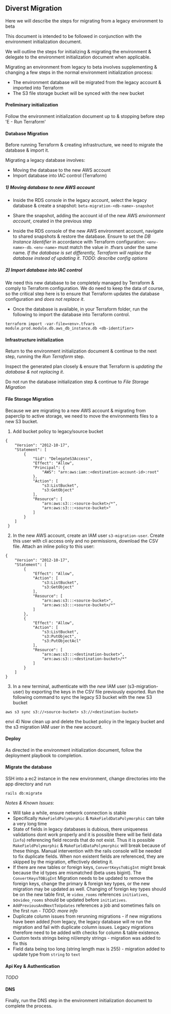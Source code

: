 ## Diverst Migration

Here we will describe the steps for migrating from a legacy environment to beta

This document is intended to be followed in conjunction with the environment initialization document.

We will outline the steps for initializing & migrating the environment & delegate to the environment initialization document when applicable.

Migrating an environment from legacy to beta involves supplementing & changing a few steps in the normal environment initialization process:

- The environment database will be migrated from the legacy account & imported into Terraform
- The S3 file storage bucket will be synced with the new bucket

#### Preliminary initialization

Follow the environment initialization document up to & stopping before step 'E - Run Terraform'

#### Database Migration

Before running Terraform & creating infrastructure, we need to migrate the database & import it.

Migrating a legacy database involves:

 - Moving the database to the new AWS account
 - Import database into IAC control (Terraform)

##### 1) Moving database to new AWS account

- Inside the RDS console in the legacy account, select the legacy database & create a snapshot: `beta-migration-<db-name>-snapshot`

- Share the snapshot, adding the account id of the new AWS _environment account_, created in the previous step

- Inside the RDS console of the new AWS environment account, navigate to shared snapshots & restore the database. Ensure to set the _DB Instance Identifier_ in accordance with Terraform configuration: `<env-name>-db`. `<env-name>` must match the value in <env>.tfvars under the same name. *If the database is set differently, Terraform will _replace_ the database instead of updating it*. *TODO: describe config options*

##### 2) Import database into IAC control

We need this new database to be completely managed by Terraform & comply to Terraform configuration. We do need to keep the data of course, so the critical step here is to ensure that Terraform updates the database configuration and *does not replace it*.

- Once the database is available, in your Terraform folder, run the following to import the database into Terraform control. 

`terraform import -var-file=<env>.tfvars module.prod.module.db.aws_db_instance.db <db-identifier>`

#### Infrastructure initialization

Return to the environment initialization document & continue to the next step, running the _Run Terraform_ step.

Inspect the generated plan closely & ensure that Terraform is *updating the database & not replacing it*. 

Do not run the database initialization step & continue to _File Storage Migration_

#### File Storage Migration

Because we are migrating to a new AWS account & migrating from paperclip to active storage, we need to move the environments files to a new S3 bucket.

1) Add bucket policy to legacy/source bucket

```
{
    "Version": "2012-10-17",
    "Statement": [
        {
            "Sid": "DelegateS3Access",
            "Effect": "Allow",
            "Principal": {
                "AWS": "arn:aws:iam::<destination-account-id>:root"
            },
            "Action": [
                "s3:ListBucket",
                "s3:GetObject"
            ],
            "Resource": [
                "arn:aws:s3:::<source-bucket>/*",
                "arn:aws:s3:::<source-bucket>"
            ]
        }
    ]
 }
```

2) In the new AWS account, create an IAM user `s3-migration-user`. Create this user with cli access only and no permissions, download the CSV file. Attach an inline policy to this user: 

````
{
    "Version": "2012-10-17",
    "Statement": [
        {
            "Effect": "Allow",
            "Action": [
                "s3:ListBucket",
                "s3:GetObject"
            ],
            "Resource": [
                "arn:aws:s3:::<source-bucket>",
                "arn:aws:s3:::<source-bucket>/*"
            ]
        },
        {
            "Effect": "Allow",
            "Action": [
                "s3:ListBucket",
                "s3:PutObject",
                "s3:PutObjectAcl"
            ],
            "Resource": [
                "arn:aws:s3:::<destination-bucket>",
                "arn:aws:s3:::<destination-bucket>/*"
            ]
        }
    ]
}
````

3) In a new terminal, authenticate with the *new* IAM user (s3-migration-user) by exporting the keys in the CSV file previously exported. Run the following command to sync the legacy S3 bucket with the new S3 bucket

```
aws s3 sync s3://<source-bucket> s3://<destination-bucket>
```
envi
4) Now clean up and delete the bucket policy in the legacy bucket and the s3 migration IAM user in the new account. 

#### Deploy

As directed in the environment initialization document, follow the deployment playbook to completion.

#### Migrate the database

SSH into a ec2 instance in the new environment, change directories into the app directory and run 

```
rails db:migrate
```

_Notes & Known Issues_:
   - Will take a while, ensure network connection is stable
   - Specifically `MakeFieldPolymorphic` & `MakeFieldDataPolymorphic` can take a very long time
   - State of fields in legacy databases is dubious, there uniqueness validations dont work properly and it is possible there will be field data (`info`) referencing field records that do not exist. Thus it is possible `MakeFieldPolymorphic` & `MakeFieldDataPolymorphic` will break because of these things. Manual intervention with the rails console will be needed to fix duplicate fields. When non existent fields are referenced, they are skipped by the migration, effectively deleting it.
   - If there are new tables or foreign keys, `ConvertKeysToBigInt` might break because the id types are mismatched (beta uses bigint). The `ConvertKeysTOBigInt` Migration needs to be updated to remove the foreign keys, change the primary & foreign key types, or the new migration may be updated as well. Changing of foreign key types should be on the new table first, ie `video_rooms` references `initiatives`, so`video_rooms` should be updated before `initiatives`. 
   - `AddPreviousAndNextToUpdates` references a job and sometimes fails on the first run - _TODO: more info_
   - Duplicate column issues from rerunning migrations - if new migrations have been added _from_ legacy, the legacy database will re run the migration and fail with duplicate column issues. Legacy migrations therefore need to be added with checks for column & table existence. 
   - Custom texts strings being nil/empty strings - migration was added to fix this
   - Field data being too long (string length max is 255) - migration added to update type from `string` to `text`
   
#### Api Key & Authentication

_TODO_

#### DNS

Finally, run the DNS step in the environment initialization document to complete the process.
